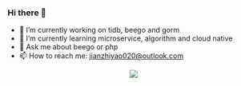### Hi there 👋

- 🔭 I’m currently working on tidb, beego and gorm
- 🌱 I’m currently learning microservice, algorithm and cloud native
- 💬 Ask me about beego or php
- 📫 How to reach me: jianzhiyao020@outlook.com

<p align="center">
  <a href="https://github.com/jianzhiyao">
    <img src="https://github-readme-stats.vercel.app/api?username=jianzhiyao&count_private=true&show_icons=true&hide=contribs&include_all_commits=true&theme=vue" />
  </a>
</p>

<!--
**jianzhiyao/jianzhiyao** is a ✨ _special_ ✨ repository because its `README.md` (this file) appears on your GitHub profile.

Here are some ideas to get you started:

- 🔭 I’m currently working on ...
- 🌱 I’m currently learning ...
- 👯 I’m looking to collaborate on ...
- 🤔 I’m looking for help with ...
- 💬 Ask me about ...
- 📫 How to reach me: ...
- 😄 Pronouns: ...
- ⚡ Fun fact: ...
-->

